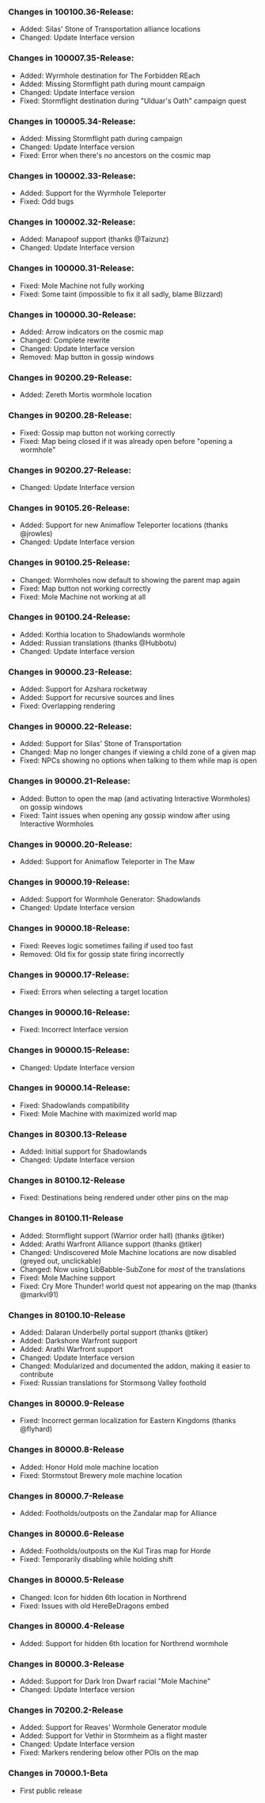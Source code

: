 ### Changes in 100100.36-Release:

- Added: Silas' Stone of Transportation alliance locations
- Changed: Update Interface version

### Changes in 100007.35-Release:

- Added: Wyrmhole destination for The Forbidden REach
- Added: Missing Stormflight path during mount campaign
- Changed: Update Interface version
- Fixed: Stormflight destination during "Ulduar's Oath" campaign quest

### Changes in 100005.34-Release:

- Added: Missing Stormflight path during campaign
- Changed: Update Interface version
- Fixed: Error when there's no ancestors on the cosmic map

### Changes in 100002.33-Release:

- Added: Support for the Wyrmhole Teleporter
- Fixed: Odd bugs

### Changes in 100002.32-Release:

- Added: Manapoof support (thanks @Taizunz)
- Changed: Update Interface version

### Changes in 100000.31-Release:

- Fixed: Mole Machine not fully working
- Fixed: Some taint (impossible to fix it all sadly, blame Blizzard)

### Changes in 100000.30-Release:

- Added: Arrow indicators on the cosmic map
- Changed: Complete rewrite
- Changed: Update Interface version
- Removed: Map button in gossip windows

### Changes in 90200.29-Release:

- Added: Zereth Mortis wormhole location

### Changes in 90200.28-Release:

- Fixed: Gossip map button not working correctly
- Fixed: Map being closed if it was already open before "opening a wormhole"

### Changes in 90200.27-Release:

- Changed: Update Interface version

### Changes in 90105.26-Release:

- Added: Support for new Animaflow Teleporter locations (thanks @jrowles)
- Changed: Update Interface version

### Changes in 90100.25-Release:

- Changed: Wormholes now default to showing the parent map again
- Fixed: Map button not working correctly
- Fixed: Mole Machine not working at all

### Changes in 90100.24-Release:

- Added: Korthia location to Shadowlands wormhole
- Added: Russian translations (thanks @Hubbotu)
- Changed: Update Interface version

### Changes in 90000.23-Release:

- Added: Support for Azshara rocketway
- Added: Support for recursive sources and lines
- Fixed: Overlapping rendering

### Changes in 90000.22-Release:

- Added: Support for Silas' Stone of Transportation
- Changed: Map no longer changes if viewing a child zone of a given map
- Fixed: NPCs showing no options when talking to them while map is open

### Changes in 90000.21-Release:

- Added: Button to open the map (and activating Interactive Wormholes) on gossip windows
- Fixed: Taint issues when opening any gossip window after using Interactive Wormholes

### Changes in 90000.20-Release:

- Added: Support for Animaflow Teleporter in The Maw

### Changes in 90000.19-Release:

- Added: Support for Wormhole Generator: Shadowlands
- Changed: Update Interface version

### Changes in 90000.18-Release:

- Fixed: Reeves logic sometimes failing if used too fast
- Removed: Old fix for gossip state firing incorrectly

### Changes in 90000.17-Release:

- Fixed: Errors when selecting a target location

### Changes in 90000.16-Release:

- Fixed: Incorrect Interface version

### Changes in 90000.15-Release:

- Changed: Update Interface version

### Changes in 90000.14-Release:

- Fixed: Shadowlands compatibility
- Fixed: Mole Machine with maximized world map

### Changes in 80300.13-Release

- Added: Initial support for Shadowlands
- Changed: Update Interface version

### Changes in 80100.12-Release

- Fixed: Destinations being rendered under other pins on the map

### Changes in 80100.11-Release

- Added: Stormflight support (Warrior order hall) (thanks @tiker)
- Added: Arathi Warfront Alliance support (thanks @tiker)
- Changed: Undiscovered Mole Machine locations are now disabled (greyed out, unclickable)
- Changed: Now using LibBabble-SubZone for _most_ of the translations
- Fixed: Mole Machine support
- Fixed: Cry More Thunder! world quest not appearing on the map (thanks @markvl91)

### Changes in 80100.10-Release

- Added: Dalaran Underbelly portal support (thanks @tiker)
- Added: Darkshore Warfront support
- Added: Arathi Warfront support
- Changed: Update Interface version
- Changed: Modularized and documented the addon, making it easier to contribute
- Fixed: Russian translations for Stormsong Valley foothold

### Changes in 80000.9-Release

- Fixed: Incorrect german localization for Eastern Kingdoms (thanks @flyhard)

### Changes in 80000.8-Release

- Added: Honor Hold mole machine location
- Fixed: Stormstout Brewery mole machine location

### Changes in 80000.7-Release

- Added: Footholds/outposts on the Zandalar map for Alliance

### Changes in 80000.6-Release

- Added: Footholds/outposts on the Kul Tiras map for Horde
- Fixed: Temporarily disabling while holding shift

### Changes in 80000.5-Release

- Changed: Icon for hidden 6th location in Northrend
- Fixed: Issues with old HereBeDragons embed

### Changes in 80000.4-Release

- Added: Support for hidden 6th location for Northrend wormhole

### Changes in 80000.3-Release

- Added: Support for Dark Iron Dwarf racial "Mole Machine"
- Changed: Update Interface version

### Changes in 70200.2-Release

- Added: Support for Reaves' Wormhole Generator module
- Added: Support for Vethir in Stormheim as a flight master
- Changed: Update Interface version
- Fixed: Markers rendering below other POIs on the map	

### Changes in 70000.1-Beta

- First public release
